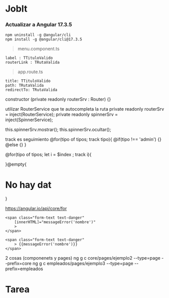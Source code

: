 # JobIt

### Actualizar a Angular 17.3.5

```
npm uninstall -g @angular/cli
npm install -g @angular/cli@17.3.5
```

> menu.component.ts

```
label : TTituloValido
routerLink : TRutaValida
```

> app.route.ts

```
title: TTituloValido
path: TRutaValida
redirectTo: TRutaValida
```

<etiqueta/>
<etiqueta></etiqueta>

constructor (private readonly routerSrv : Router) {}

utilizar RouterService que te autocompleta la ruta
private readonly routerSrv = inject(RouterService);
private readonly spinnerSrv = inject(SpinnerService);

this.spinnerSrv.mostrar();
this.spinnerSrv.ocultar();

track es seguimiento
@for(tipo of tipos; track tipo){
@if(tipo !== 'admin') {}
@else {}
}

@for(tipo of tipos; let i = $index ; track i){

}@empty{

<h1>No hay dat</h1>
}

https://angular.io/api/core/for

    <span class="form-text text-danger"
        [innerHTML]="messageError('nombre')"
        >
    </span>

    <span class="form-text text-danger"
        > {{messageError('nombre')}}
    </span>

2 cosas (componenets y pages)
ng g c core/pages/ejemplo2 --type=page --prefix=core
ng g c empleados/pages/ejemplo3 --type=page --prefix=empleados

# Tarea
